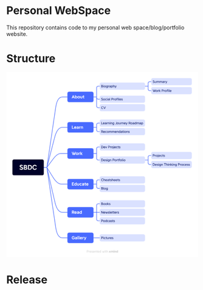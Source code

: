 # Personal WebSpace

This repository contains code to my personal web space/blog/portfolio website.

# Structure

<img src="src/assets/images/ia.png" alt="Project Structure Diagram" style="width:700px;"/>

# Release
